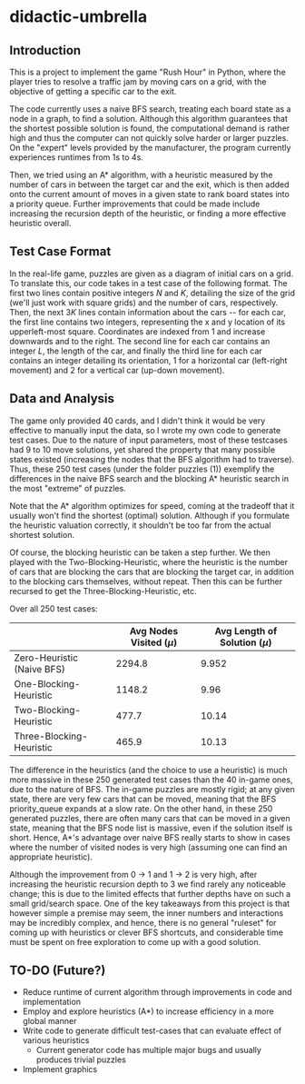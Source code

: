 # didactic-umbrella

## Introduction
This is a project to implement the game "Rush Hour" in Python, where the player tries to resolve a traffic jam by moving cars on a grid, with the objective of getting a specific car to the exit. 

The code currently uses a naive BFS search, treating each board state as a node in a graph, to find a solution. Although this algorithm guarantees that the shortest possible solution is found, the computational demand is rather high and thus the computer can not quickly solve harder or larger puzzles. On the "expert" levels provided by the manufacturer, the program currently experiences runtimes from 1s to 4s.

Then, we tried using an A* algorithm, with a heuristic measured by the number of cars in between the target car and the exit, which is then added onto the current amount of moves in a given state to rank board states into a priority queue. Further improvements that could be made include increasing the recursion depth of the heuristic, or finding a more effective heuristic overall.

## Test Case Format
In the real-life game, puzzles are given as a diagram of initial cars on a grid. To translate this, our code takes in a test case of the following format. The first two lines contain positive integers $N$ and $K,$ detailing the size of the grid (we'll just work with square grids) and the number of cars, respectively. Then, the next $3K$ lines contain information about the cars -- for each car, the first line contains two integers, representing the x and y location of its upperleft-most square. Coordinates are indexed from 1 and increase downwards and to the right. The second line for each car contains an integer $L,$ the length of the car, and finally the third line for each car contains an integer detailing its orientation, 1 for a horizontal car (left-right movement) and 2 for a vertical car (up-down movement).

## Data and Analysis
The game only provided 40 cards, and I didn't think it would be very effective to manually input the data, so I wrote my own code to generate test cases. Due to the nature of input parameters, most of these testcases had 9 to 10 move solutions, yet shared the property that many possible states existed (increasing the nodes that the BFS algorithm had to traverse). Thus, these 250 test cases (under the folder puzzles (1)) exemplify the differences in the naive BFS search and the blocking A* heuristic search in the most "extreme" of puzzles.

Note that the A* algorithm optimizes for speed, coming at the tradeoff that it usually won't find the shortest (optimal) solution. Although if you formulate the heuristic valuation correctly, it shouldn't be too far from the actual shortest solution.

Of course, the blocking heuristic can be taken a step further. We then played with the Two-Blocking-Heuristic, where the heuristic is the number of cars that are blocking the cars that are blocking the target car, in addition to the blocking cars themselves, without repeat. Then this can be further recursed to get the Three-Blocking-Heuristic, etc.

Over all 250 test cases:


|    | Avg Nodes Visited ($\mu$) | Avg Length of Solution ($\mu$) |
|--- | --- | --- |
|Zero-Heuristic (Naive BFS) | 2294.8 | 9.952 |
|One-Blocking-Heuristic | 1148.2 | 9.96 |
|Two-Blocking-Heuristic | 477.7 | 10.14 |
|Three-Blocking-Heuristic | 465.9 | 10.13 |

The difference in the heuristics (and the choice to use a heuristic) is much more massive in these 250 generated test cases than the 40 in-game ones, due to the nature of BFS. The in-game puzzles are mostly rigid; at any given state, there are very few cars that can be moved, meaning that the BFS priority_queue expands at a slow rate. On the other hand, in these 250 generated puzzles, there are often many cars that can be moved in a given state, meaning that the BFS node list is massive, even if the solution itself is short. Hence, A*'s advantage over naive BFS really starts to show in cases where the number of visited nodes is very high (assuming one can find an appropriate heuristic).

Although the improvement from 0 -> 1 and 1 -> 2 is very high, after increasing the heuristic recursion depth to 3 we find rarely any noticeable change; this is due to the limited effects that further depths have on such a small grid/search space. One of the key takeaways from this project is that however simple a premise may seem, the inner numbers and interactions may be incredibly complex, and hence, there is no general "ruleset" for coming up with heuristics or clever BFS shortcuts, and considerable time must be spent on free exploration to come up with a good solution.

## TO-DO (Future?)
- Reduce runtime of current algorithm through improvements in code and implementation
- Employ and explore heuristics (A*) to increase efficiency in a more global manner
- Write code to generate difficult test-cases that can evaluate effect of various heuristics
  - Current generator code has multiple major bugs and usually produces trivial puzzles
- Implement graphics
